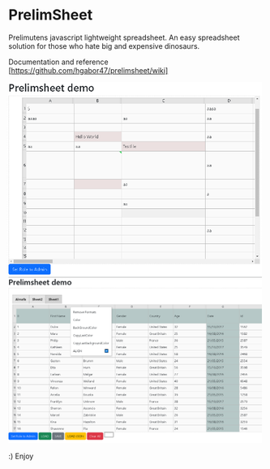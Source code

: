 # PrelimSheet
Prelimutens javascript lightweight spreadsheet. An easy spreadsheet solution for those who hate big and expensive dinosaurs. 

Documentation and reference [https://github.com/hgabor47/prelimsheet/wiki]


<img src="https://github.com/hgabor47/prelimsheet/blob/main/doc/pic1.png?raw=true" alt="My Image" width="500" >
<img src="https://github.com/hgabor47/prelimsheet/blob/main/doc/picv0.2.png?raw=true" alt="My Image" width="500" >

:)
Enjoy
